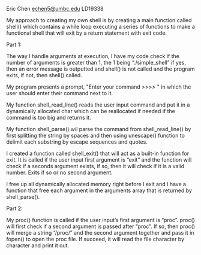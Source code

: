 Eric Chen
echen5@umbc.edu
LD19338

My approach to creating my own shell is by creating a main function called shell() which contains a while loop executing a series of functions to make a functional shell that will exit by a return statement with exit code.

Part 1:

The way I handle arguments at execution, I have my code check if the number of arguments is greater than 1, the 1 being “./simple_shell” if yes, then an error message is outputted and shell() is not called and the program exits, if not, then shell() called.
 

My program presents a prompt, "Enter your command >>>> " in which the user should enter their command next to it.

My function shell_read_line() reads the user input command and put it in a dynamically allocated char which can be reallocated if needed if the command is too big and returns it.

My function shell_parse() wil parse the command from shell_read_line() by first splitting the string by spaces and then using unescape() function to delimit each substring by escape sequences and quotes.

I created a function called shell_exit() that will act as a built-in function for exit. It is called if the user input first argument is “exit” and the function will check if a seconds argument exists, if so, then it will check if it is a valid number. Exits if so or no second argument.

I free up all dynamically allocated memory right before I exit and I have a function that free each argument in the arguments array that is returned by shell_parse().


Part 2:

My proc()  function is called if the user input’s first argument is “proc”. proc() will first check if a second argument is passed after “proc”. If so, then proc() will merge a string “/proc/” and the second argument together and pass it in fopen() to open the proc file. If succeed, it will read the file character by character and print it out. 
